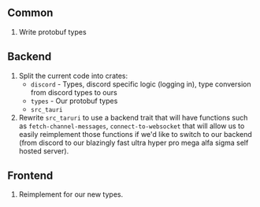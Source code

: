 ## Common
1. Write protobuf types

## Backend
1. Split the current code into crates:
    - `discord` - Types, discord specific logic (logging in), type conversion from discord types to ours
    - `types` - Our protobuf types
    - `src_tauri`
2. Rewrite `src_taruri` to use a backend trait that will have functions such as `fetch-channel-messages`, `connect-to-websocket` that will allow us to easily reimplement those functions if we'd like to switch to our backend (from discord to our blazingly fast ultra hyper pro mega alfa sigma self hosted server).

## Frontend
1. Reimplement for our new types.
